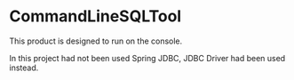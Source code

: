 # CommandLineSQLTool

<p> This product is designed to run on the console.</p>
<p>In this project had not been used Spring JDBC, 
JDBC Driver had been used instead. </p>
